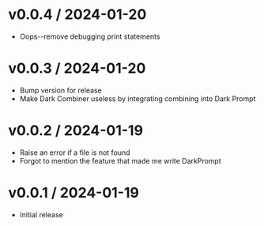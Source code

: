 
v0.0.4 / 2024-01-20
==================

  * Oops--remove debugging print statements

v0.0.3 / 2024-01-20
==================

  * Bump version for release
  * Make Dark Combiner useless by integrating combining into Dark Prompt

v0.0.2 / 2024-01-19
==================

  * Raise an error if a file is not found
  * Forgot to mention the feature that made me write DarkPrompt

v0.0.1 / 2024-01-19
==================

  * Initial release
